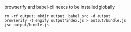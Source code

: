 browserify and babel-cli needs to be installed globally

	rm -rf output; mkdir output; babel src -d output
	browserify -t engify output/index.js > output/bundle.js
	jsc output/bundle.js   
